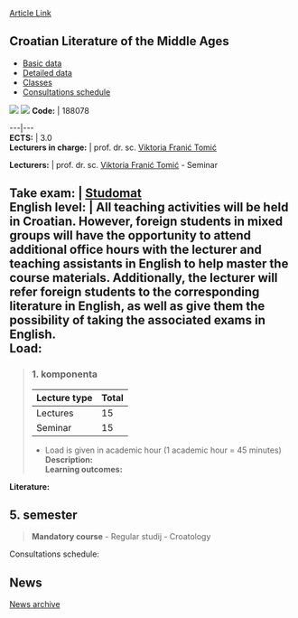 [Article Link](https://www.fhs.hr/en/course/clotma_a)

## Croatian Literature of the Middle Ages
  * [Basic data](https://www.fhs.hr/en/course/clotma_a#v1id-523756_15847_1_0 "Basic data")
  * [Detailed data](https://www.fhs.hr/en/course/clotma_a#v1id-523756_15847_1_1 "Detailed data")
  * [Classes](https://www.fhs.hr/en/course/clotma_a#v1id-523756_15847_1_2 "Classes")
  * [Consultations schedule](https://www.fhs.hr/en/course/clotma_a#v1id-523756_15847_1_3 "Consultations schedule")


[![](https://www.fhs.hr/img/flags/gif/hr.gif)](https://www.fhs.hr/predmet/hks_a) [![](https://www.fhs.hr/img/flags/gif/gb.gif)](https://www.fhs.hr/en/course/clotma_a)
**Code:** |  188078  
  
---|---  
**ECTS:** |  3.0   
**Lecturers in charge:** |  prof. dr. sc. [Viktoria Franić Tomić](https://www.fhs.hr/staff/viktoria.franic_tomic)   
  
**Lecturers:** |  prof. dr. sc. [Viktoria Franić Tomić](https://www.fhs.hr/djelatnik/viktoria.franic_tomic) - Seminar  
  
**Take exam:** |  [Studomat](http://www.isvu.hr/studomat)  
**English level:** |  All teaching activities will be held in Croatian. However, foreign students in mixed groups will have the opportunity to attend additional office hours with the lecturer and teaching assistants in English to help master the course materials. Additionally, the lecturer will refer foreign students to the corresponding literature in English, as well as give them the possibility of taking the associated exams in English.   
**Load:**  
---  
> ### 1. komponenta
> | Lecture type | Total  
> ---|---  
> Lectures | 15  
> Seminar | 15  
> * Load is given in academic hour (1 academic hour = 45 minutes)   
**Description:**  
> **Learning outcomes:**  

  
**Literature:**  

  
**5. semester**  
---  
> **Mandatory course** - Regular studij - Croatology  
>   
Consultations schedule: 


## News
[News archive](https://www.fhs.hr/en/course/clotma_a?@=215px#news_114705 "News archive")
